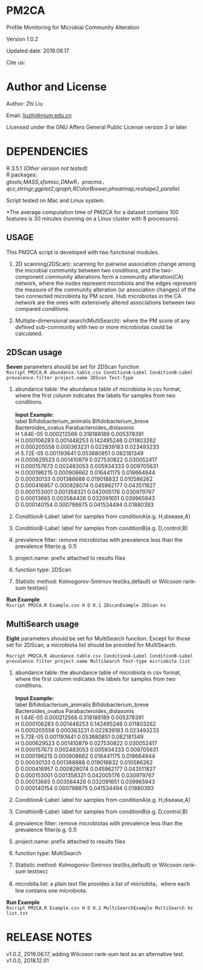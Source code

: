 # PM2CA
Profile Monitoring for Microbial Community Alteration

Version 1.0.2

Updated date: 2019.06.17

Cite us:

Author and License<br>
===
Author: Zhi Liu<br>

Email: liuzhi@njum.edu.cn<br>

Licensed under the GNU Affero General Public License version 3 or later<br>

DEPENDENCIES
===
R 3.5.1 *(Other version not tested)*<br>
R packages:<br>
*gtools,MASS,sfsmisc,DMwR，pracma，qcc,stringr,ggplot2,igraph,RColorBrewer,pheatmap,reshape2,parallel.*<br>

Script tested on Mac and Linux system.<br>

*The average computation time of PM2CA for a dataset contains 100 features is 30 minutes (running on a Linux cluster with 8 processors). 

USAGE<br>
-----
This PM2CA script is developed with two functional modules.<br>
1. 2D scanning(2DScan):  scanning for pairwise association change among the microbial community between two conditions, and the two-component community alterations form a community alteration(CA) network, where the nodes represent microbiota and the edges represent the measure of the community alteration (or association changes) of the two connected microbiota by PM score. Hub microbiotas in the CA network are the ones with extensively altered associations between two compared conditions.<br>

2. Multiple-dimensional search(MultiSearch):  where the PM score of any defined sub-community with two or more microbiotas could be calculated.<br>

2DScan usage<br>
-----

**Seven** parameters should be set for 2DScan function<br>
`Rscript PM2CA.R abundance.table.csv ConditionA-Label ConditionB-Label prevalence.filter project.name 2DScan Test-Type`<br>
1.  abundance table: the abundance table of microbiota in csv format, where the first colunm indicates the labels for samples from two conditions.<br><br>
**Input Example:**<br>
label	Bifidobacterium_animalis	Bifidobacterium_breve	Bacteroides_ovatus	Parabacteroides_distasonis<br>
H	1.64E-05	0.000212566	0.318188189	0.005378391<br>
H	0.000106283	0.001448253	0.142495246	0.011803262<br>
H	0.000205558	0.000363231	0.022839183	0.023493233<br>
H	5.72E-05	0.001193641	0.053880851	0.082181349<br>
H	0.000629523	0.001410879	0.027530822	0.030052417<br>
H	0.000157673	0.002483053	0.005934333	0.009705631<br>
H	0.000196215	0.000908662	0.016441175	0.018664944<br>
D	0.00030133	0.001388688	0.019018832	0.010586262<br>
D	0.000416957	0.000828074	0.045962177	0.043511827<br>
D	0.000153001	0.001358321	0.042005176	0.030979767<br>
D	0.00013665	0.003584426	0.032091651	0.039965943<br>
D	0.000140154	0.000798875	0.041534494	0.01880393<br>


2.  ConditionA-Label: label for samples from conditionA(e.g. H,disease,A)<br>
3.  ConditionB-Label: label for samples from conditionB(e.g. D,control,B)<br>
4.  prevalence filter: remove microbiotas with prevalence less than the prevalence filter(e.g. 0.1)<br>
5.  project.name: prefix attached to results files<br>
6.  function type: 2DScan<br>
7.  Statistic method: Kolmogorov-Smirnov test(ks,default) or Wilcoxon rank-sum test(wc)

**Run Example**<br>
`Rscript PM2CA.R Example.csv H D 0.1 2DscanExample 2DScan ks`<br>


MultiSearch usage<br>
-----

**Eight** parameters should be set for MultiSearch function. Except for those set for 2DScan, a microbiota list should be provided for MultiSearch.<br>

`Rscript PM2CA.R abundance.table.csv ConditionA-Label ConditionB-Label prevalence.filter project.name MultiSearch Test-type micriobita.list`<br>
1.  abundance table: the abundance table of microbiota in csv format, where the first colunm indicates the labels for samples from two conditions.<br><br>
**Input Example:**<br>
label	Bifidobacterium_animalis	Bifidobacterium_breve	Bacteroides_ovatus	Parabacteroides_distasonis<br>
H	1.64E-05	0.000212566	0.318188189	0.005378391<br>
H	0.000106283	0.001448253	0.142495246	0.011803262<br>
H	0.000205558	0.000363231	0.022839183	0.023493233<br>
H	5.72E-05	0.001193641	0.053880851	0.082181349<br>
H	0.000629523	0.001410879	0.027530822	0.030052417<br>
H	0.000157673	0.002483053	0.005934333	0.009705631<br>
H	0.000196215	0.000908662	0.016441175	0.018664944<br>
D	0.00030133	0.001388688	0.019018832	0.010586262<br>
D	0.000416957	0.000828074	0.045962177	0.043511827<br>
D	0.000153001	0.001358321	0.042005176	0.030979767<br>
D	0.00013665	0.003584426	0.032091651	0.039965943<br>
D	0.000140154	0.000798875	0.041534494	0.01880393<br>

2.  ConditionA-Label: label for samples from conditionA(e.g. H,disease,A)<br>
3.  ConditionB-Label: label for samples from conditionB(e.g. D,control,B)<br>
4.  prevalence filter: remove microbiotas with prevalence less than the prevalence filter(e.g. 0.1)<br>
5.  project.name: prefix attached to results files<br>
6.  function type: MultiSearch<br>
7.  Statistic method: Kolmogorov-Smirnov test(ks,default) or Wilcoxon rank-sum test(wc)
8.  microbita.list: a plain text file provides a list of micriobita，where each line contains one microbiota.<br>

**Run Example**<br>
`Rscript PM2CA.R Example.csv H D 0.1 MultiSearchExample MultiSearch ks list.txt`<br>


RELEASE NOTES
===
v1.0.2, 2019.06.17, adding Wilcoxon rank-sum test as an alternative test.<br>
v1.0.0, 2018.12.01

